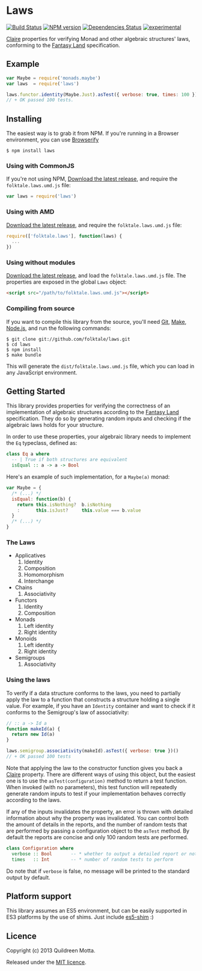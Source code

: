 Laws
====

[![Build Status](https://secure.travis-ci.org/folktale/laws.png?branch=master)](https://travis-ci.org/folktale/laws)
[![NPM version](https://badge.fury.io/js/laws.png)](http://badge.fury.io/js/laws)
[![Dependencies Status](https://david-dm.org/folktale/laws.png)](https://david-dm.org/folktale/laws)
[![experimental](http://hughsk.github.io/stability-badges/dist/experimental.svg)](http://github.com/hughsk/stability-badges)


[Claire][] properties for verifying Monad and other algebraic structures' laws,
conforming to the [Fantasy Land][] specification.


[Claire]: https://github.com/hifivejs/claire
[Fantasy Land]: https://github.com/fantasyland/fantasy-land


## Example

```js
var Maybe = require('monads.maybe')
var laws  = require('laws')

laws.functor.identity(Maybe.Just).asTest({ verbose: true, times: 100 })()
// + OK passed 100 tests.
```


## Installing

The easiest way is to grab it from NPM. If you're running in a Browser
environment, you can use [Browserify][]

    $ npm install laws

[Browserify]: http://browserify.org/


### Using with CommonJS

If you're not using NPM, [Download the latest release][release], and require
the `folktale.laws.umd.js` file:

```js
var laws = require('laws')
```

[release]: https://github.com/folktale/laws/releases/download/v0.2.0/laws-0.2.0.tar.gz


### Using with AMD

[Download the latest release][release], and require the `folktale.laws.umd.js`
file:

```js
require(['folktale.laws'], function(laws) {
  ...
})
```


### Using without modules

[Download the latest release][release], and load the `folktale.laws.umd.js`
file. The properties are exposed in the global `Laws` object:

```html
<script src="/path/to/folktale.laws.umd.js"></script>
```


### Compiling from source

If you want to compile this library from the source, you'll need [Git][],
[Make][], [Node.js][], and run the following commands:

    $ git clone git://github.com/folktale/laws.git
    $ cd laws
    $ npm install
    $ make bundle
    
This will generate the `dist/folktale.laws.umd.js` file, which you can load in
any JavaScript environment.
    
[Git]: http://git-scm.com/
[Make]: http://www.gnu.org/software/make/
[Node.js]: http://nodejs.org/
    
    
## Getting Started

This library provides properties for verifying the correctness of an
implementation of algebraic structures according to the [Fantasy Land][]
specification. They do so by generating random inputs and checking if the
algebraic laws holds for your structure.

In order to use these properties, your algebraic library needs to implement the
`Eq` typeclass, defined as:

```hs
class Eq a where
  -- | True if both structures are equivalent
  isEqual :: a -> a -> Bool
```

Here's an example of such implementation, for a `Maybe(a)` monad:

```js
var Maybe = {
  /* (...) */
  isEqual: function(b) { 
    return this.isNothing?  b.isNothing
    :      this.isJust?     this.value === b.value
  }
  /* (...) */
}
```


### The Laws

 *  Applicatives
    1. Identity
    2. Composition
    3. Homomorphism
    4. Interchange
 *  Chains
    1. Associativity
 *  Functors
    1. Identity
    2. Composition
 *  Monads
    1. Left identity
    2. Right identity
 *  Monoids
    1. Left identity
    2. Right identity
 *  Semigroups
    1. Associativity
    
    
### Using the laws

To verify if a data structure conforms to the laws, you need to partially apply
the law to a function that constructs a structure holding a single value. For
example, if you have an `Identity` container and want to check if it conforms
to the Semigroup's law of associativity:

```js
// :: a -> Id a
function makeId(a) {
  return new Id(a)
}

laws.semigroup.associativity(makeId).asTest({ verbose: true })()
// + OK passed 100 tests
```

Note that applying the law to the constructor function gives you back a
[Claire][] property. There are different ways of using this object, but the
easiest one is to use the `asTest(configuration)` method to return a test
function. When invoked (with no parameters), this test function will repeatedly
generate random inputs to test if your implementation behaves correctly
according to the laws.

If any of the inputs invalidates the property, an error is thrown with detailed
information about why the property was invalidated. You can control both the
amount of details in the reports, and the number of random tests that are
performed by passing a configuration object to the `asTest` method. By default
the reports are concise and only 100 random tests are performed.

```hs
class Configuration where
  verbose :: Bool       -- * whether to output a detailed report or not
  times   :: Int        -- * number of random tests to perform
```

Do note that if `verbose` is false, no message will be printed to the standard
output by default.


## Platform support

This library assumes an ES5 environment, but can be easily supported in ES3
platforms by the use of shims. Just include [es5-shim][] :)

[es5-shim]: https://github.com/kriskowal/es5-shim


## Licence

Copyright (c) 2013 Quildreen Motta.

Released under the [MIT licence](https://github.com/folktale/monads.maybe/blob/master/LICENCE).

